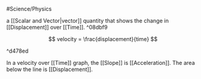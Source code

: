 #Science/Physics 

a [[Scalar and Vector|vector]] quantity that shows the change in [[Displacement]] over [[Time]]. ^08dbf9

$$
velocity = \frac{displacement}{time}
$$

^d478ed

In a velocity over [[Time]] graph, the [[Slope]] is [[Acceleration]]. The area below the line is [[Displacement]].
